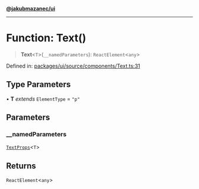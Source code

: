 [**@jakubmazanec/ui**](../README.md)

---

# Function: Text()

> **Text**\<`T`\>(`__namedParameters`): `ReactElement`\<`any`\>

Defined in:
[packages/ui/source/components/Text.ts:31](https://github.com/jakubmazanec/tools/blob/dcfb3b06be051bf99e23e7e35174b07af0f0fddd/packages/ui/source/components/Text.ts#L31)

## Type Parameters

• **T** _extends_ `ElementType` = `"p"`

## Parameters

### \_\_namedParameters

[`TextProps`](../type-aliases/TextProps.md)\<`T`\>

## Returns

`ReactElement`\<`any`\>
